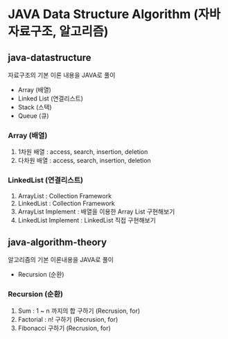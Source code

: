 # JAVA Data Structure Algorithm (자바 자료구조, 알고리즘)

## java-datastructure 
자료구조의 기본 이론 내용을 JAVA로 풀이
- Array (배열)
- Linked List (연결리스트)
- Stack (스택)
- Queue (큐)

### Array (배열)
1. 1차원 배열 : access, search, insertion, deletion
2. 다차원 배열 : access, search, insertion, deletion
 
### LinkedList (연결리스트)
1. ArrayList : Collection Framework
2. LinkedList : Collection Framework
3. ArrayList Implement : 배열을 이용한 Array List 구현해보기
4. LinkedList Implement : LinkedList 직접 구현해보기 

## java-algorithm-theory 
알고리즘의 기본 이론내용을 JAVA로 풀이
- Recursion (순환) 

### Recursion (순환)  
1.  Sum : 1 ~ n 까지의 합 구하기 (Recrusion, for)
2.  Factorial : n! 구하기 (Recrusion, for)
3.  Fibonacci 구하기 (Recrusion, for)


